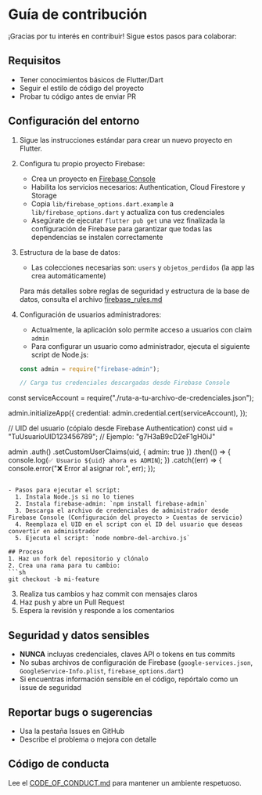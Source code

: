 # Guía de contribución

¡Gracias por tu interés en contribuir! Sigue estos pasos para colaborar:

## Requisitos
- Tener conocimientos básicos de Flutter/Dart
- Seguir el estilo de código del proyecto
- Probar tu código antes de enviar PR

## Configuración del entorno
1. Sigue las instrucciones estándar para crear un nuevo proyecto en Flutter.

2. Configura tu propio proyecto Firebase:
   - Crea un proyecto en [Firebase Console](https://console.firebase.google.com/)
   - Habilita los servicios necesarios: Authentication, Cloud Firestore y Storage
   - Copia `lib/firebase_options.dart.example` a `lib/firebase_options.dart` y actualiza con tus credenciales
   - Asegúrate de ejecutar `flutter pub get` una vez finalizada la configuración de Firebase para garantizar que todas las dependencias se instalen correctamente

3. Estructura de la base de datos:
   - Las colecciones necesarias son: `users` y `objetos_perdidos` (la app las crea automáticamente)
   
   Para más detalles sobre reglas de seguridad y estructura de la base de datos, consulta el archivo [firebase_rules.md](firebase_rules.md)

4. Configuración de usuarios administradores:
   - Actualmente, la aplicación solo permite acceso a usuarios con claim `admin`
   - Para configurar un usuario como administrador, ejecuta el siguiente script de Node.js:

   ```javascript
   const admin = require("firebase-admin");
   
   // Carga tus credenciales descargadas desde Firebase Console
const serviceAccount = require("./ruta-a-tu-archivo-de-credenciales.json");

admin.initializeApp({
  credential: admin.credential.cert(serviceAccount),
});

// UID del usuario (cópialo desde Firebase Authentication)
const uid = "TuUsuarioUID123456789"; // Ejemplo: "g7H3aB9cD2eF1gH0iJ"
   
   admin
     .auth()
     .setCustomUserClaims(uid, { admin: true })
     .then(() => {
       console.log(`✅ Usuario ${uid} ahora es ADMIN`);
     })
     .catch((err) => {
       console.error("❌ Error al asignar rol:", err);
     });
   ```
   
   - Pasos para ejecutar el script:
     1. Instala Node.js si no lo tienes
     2. Instala firebase-admin: `npm install firebase-admin`
     3. Descarga el archivo de credenciales de administrador desde Firebase Console (Configuración del proyecto > Cuentas de servicio)
     4. Reemplaza el UID en el script con el ID del usuario que deseas convertir en administrador
     5. Ejecuta el script: `node nombre-del-archivo.js`

## Proceso
1. Haz un fork del repositorio y clónalo
2. Crea una rama para tu cambio:
   ```sh
   git checkout -b mi-feature
   ```
3. Realiza tus cambios y haz commit con mensajes claros
4. Haz push y abre un Pull Request
5. Espera la revisión y responde a los comentarios

## Seguridad y datos sensibles
- **NUNCA** incluyas credenciales, claves API o tokens en tus commits
- No subas archivos de configuración de Firebase (`google-services.json`, `GoogleService-Info.plist`, `firebase_options.dart`)
- Si encuentras información sensible en el código, repórtalo como un issue de seguridad

## Reportar bugs o sugerencias
- Usa la pestaña Issues en GitHub
- Describe el problema o mejora con detalle

## Código de conducta
Lee el [CODE_OF_CONDUCT.md](CODE_OF_CONDUCT.md) para mantener un ambiente respetuoso.

